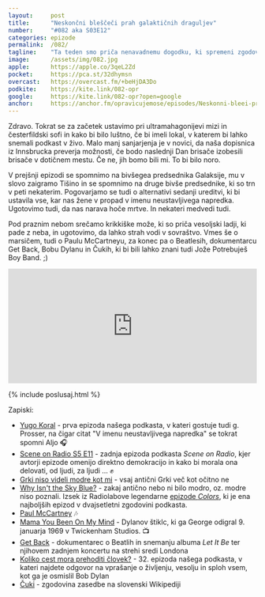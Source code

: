 ```yaml
---
layout: 	post
title:  	"Neskončni bleščeči prah galaktičnih draguljev"
number: 	"#082 aka S03E12"
categories:	epizode
permalink:	/082/
tagline: 	"Ta teden smo priča nenavadnemu dogodku, ki spremeni zgodovina Krikkita in zgodnjo galaktično zgodovino, kot tako. Spomnimo se na mnoge lepe pesmi."
image:		/assets/img/082.jpg
apple:		https://apple.co/3qeL2Zd
pocket:		https://pca.st/32dhymsn
overcast:	https://overcast.fm/+beHjDA3Do
podkite:	https://kite.link/082-opr
google:		https://kite.link/082-opr?open=google
anchor:		https://anchor.fm/opravicujemose/episodes/Neskonni-bleei-prah-galaktinih-draguljev-e1bughq
---
```


Zdravo. Tokrat se za začetek ustavimo pri ultramahagonijevi mizi in česterfildski sofi in kako bi bilo luštno, če bi imeli lokal, v katerem bi lahko snemali podkast v živo. Malo manj sanjarjenja je v novici, da naša dopisnica iz Innsbrucka preverja možnosti, če bodo naslednji Dan brisače izobesili brisače v dotičnem mestu. Če ne, jih bomo bili mi. To bi bilo noro. 

V prejšnji epizodi se spomnimo na bivšegea predsednika Galaksije, mu v slovo zaigramo Tišino in se spomnimo na druge bivše predsednike, ki so trn v peti nekaterim. Pogovarjamo se tudi o alternativi sedanji ureditvi, ki bi ustavila vse, kar nas žene v propad v imenu neustavljivega napredka. Ugotovimo tudi, da nas narava hoče mrtve. In nekateri medvedi tudi. 

Pod praznim nebom srečamo krikkiške može, ki so priča vesoljski ladji, ki pade z neba, in ugotovimo, da lahko strah vodi v sovraštvo. Vmes še o marsičem, tudi o Paulu McCartneyu, za konec pa o Beatlesih, dokumentarcu Get Back, Bobu Dylanu in Čukih, ki bi bili lahko znani tudi Jože Potrebuješ Boy Band. ;) 

<iframe src="https://open.spotify.com/embed/episode/75xmLGNpAISAm2MpDdXYYB?utm_source=generator" width="100%" height="232" frameBorder="0" allowfullscreen="" allow="autoplay; clipboard-write; encrypted-media; fullscreen; picture-in-picture"></iframe>

{% include poslusaj.html %}

Zapiski:
- [Yugo Koral](https://opravicujemo.se/001/) - prva epizoda našega podkasta, v kateri gostuje tudi g. Prosser, na čigar citat "V imenu neustavljivega napredka" se tokrat spomni Aljo 🎧
- [Scene on Radio S5 E11](http://www.sceneonradio.org/s5-e11-change-everything/) - zadnja epizoda podkasta _Scene on Radio_, kjer avtorji epizode omenijo direktno demokracijo in kako bi morala ona delovati, od ljudi, za ljudi ... ✊
- [Grki niso videli modre kot mi](https://greekreporter.com/2021/07/27/did-the-ancient-greeks-see-blue-like-we-do/) - vsaj antični Grki več kot očitno ne
- [Why Isn't the Sky Blue?](https://www.wnycstudios.org/podcasts/radiolab/segments/211213-sky-isnt-blue) - zakaj antično nebo ni bilo modro, oz. modre niso poznali. Izsek iz Radiolabove legendarne [epizode _Colors_](https://www.wnycstudios.org/podcasts/radiolab/episodes/211119-colors), ki je ena najboljših epizod v dvajsetletni zgodovini podkasta.
- [Paul McCartney](https://www.paulmccartney.com/) 🎶
- [Mama You Been On My Mind](https://www.youtube.com/watch?v=STTmOiY4kcs) - Dylanov štiklc, ki ga George odigral 9. januarja 1969 v Twickenham Studios. 📺
- [Get Back](https://en.wikipedia.org/wiki/The_Beatles:_Get_Back) - dokumentarec o Beatlih in snemanju albuma _Let It Be_ ter njihovem zadnjem koncertu na strehi sredi Londona
- [Koliko cest mora prehoditi človek?](https://opravicujemo.se/032/) - 32. epizoda našega podkasta, v kateri najdete odgovor na vprašanje o življenju, vesolju in sploh vsem, kot ga je osmislil Bob Dylan
- [Čuki](https://sl.wikipedia.org/wiki/%C4%8Cuki) - zgodovina zasedbe na slovenski Wikipediji 